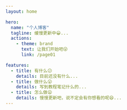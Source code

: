 ```yaml
---
layout: home

hero:
  name: "个人博客"
  tagline: 缓慢更新中😀...
  actions:
    - theme: brand
      text: 让我们开始吧😜
      link: /page01

features:
  - title: 有什么😕
    details: 目前还没有什么...
  - title: 做什么😮
    details: 写到教程笔记什么的...
  - title: 怎么做😦
    details: 慢慢更新吧，说不定会有你想看的呢😆...
---
```


